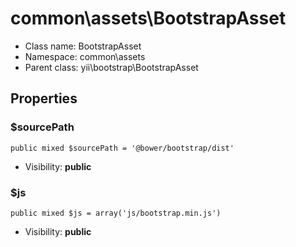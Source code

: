 common\assets\BootstrapAsset
===============






* Class name: BootstrapAsset
* Namespace: common\assets
* Parent class: yii\bootstrap\BootstrapAsset





Properties
----------


### $sourcePath

    public mixed $sourcePath = '@bower/bootstrap/dist'





* Visibility: **public**


### $js

    public mixed $js = array('js/bootstrap.min.js')





* Visibility: **public**


